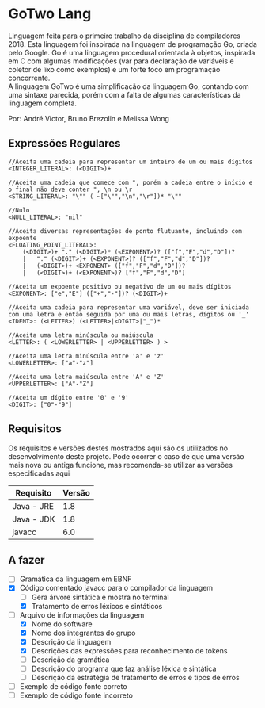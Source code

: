 # GoTwo Lang

Linguagem feita para o primeiro trabalho da disciplina de compiladores 2018.
Esta linguagem foi inspirada na linguagem de programação Go, criada pelo
Google. Go é uma linguagem procedural orientada à objetos, inspirada em C
com algumas modificações (var para declaração de variáveis e coletor de lixo 
como exemplos) e um forte foco em programação concorrente.  
A linguagem GoTwo é uma simplificação da linguagem Go, contando com uma
sintaxe parecida, porém com a falta de algumas características da linguagem
completa.

Por: André Victor, Bruno Brezolin e Melissa Wong

## Expressões Regulares

```
//Aceita uma cadeia para representar um inteiro de um ou mais dígitos
<INTEGER_LITERAL>: (<DIGIT>)+

//Aceita uma cadeia que comece com ", porém a cadeia entre o início e o final não deve conter ", \n ou \r
<STRING_LITERAL>: "\"" ( ~["\"","\n","\r"])* "\""

//Nulo
<NULL_LITERAL>: "nil"

//Aceita diversas representações de ponto flutuante, incluindo com expoente
<FLOATING_POINT_LITERAL>:
    (<DIGIT>)+ "." (<DIGIT>)* (<EXPONENT>)? (["f","F","d","D"])?  
    |   "." (<DIGIT>)+ (<EXPONENT>)? (["f","F","d","D"])?  
    |   (<DIGIT>)+ <EXPONENT> (["f","F","d","D"])?  
    |   (<DIGIT>)+ (<EXPONENT>)? ["f","F","d","D"] 

//Aceita um expoente positivo ou negativo de um ou mais dígitos 
<EXPONENT>: ["e","E"] (["+","-"])? (<DIGIT>)+

//Aceita uma cadeia para representar uma variável, deve ser iniciada com uma letra e então seguida por uma ou mais letras, dígitos ou '_'
<IDENT>: (<LETTER>) (<LETTER>|<DIGIT>|"_")*

//Aceita uma letra minúscula ou maiúscula
<LETTER>: ( <LOWERLETTER> | <UPPERLETTER> ) >

//Aceita uma letra minúscula entre 'a' e 'z'
<LOWERLETTER>: ["a"-"z"]

//Aceita uma letra maiúscula entre 'A' e 'Z'
<UPPERLETTER>: ["A"-"Z"]

//Aceita um dígito entre '0' e '9'
<DIGIT>: ["0"-"9"]
```

## Requisitos

Os requisitos e versões destes mostrados aqui são os utilizados no 
desenvolvimento deste projeto. Pode ocorrer o caso de que uma versão mais nova
ou antiga funcione, mas recomenda-se utilizar as versões especificadas aqui

| Requisito | Versão |
|-----------|--------|
| Java - JRE| 1.8    |
| Java - JDK| 1.8    |
| javacc    | 6.0    |

## A fazer

- [ ] Gramática da linguagem em EBNF
- [x] Código comentado javacc para o compilador da linguagem
    - [ ] Gera árvore sintática e mostra no terminal
    - [x] Tratamento de erros léxicos e sintáticos
- [ ] Arquivo de informações da linguagem
    - [x] Nome do software
    - [x] Nome dos integrantes do grupo
    - [X] Descrição da linguagem
    - [x] Descrições das expressões para reconhecimento de tokens
    - [ ] Descrição da gramática
    - [ ] Descrição do programa que faz análise léxica e sintática
    - [ ] Descrição da estratégia de tratamento de erros e tipos de erros
- [ ] Exemplo de código fonte correto
- [ ] Exemplo de código fonte incorreto
